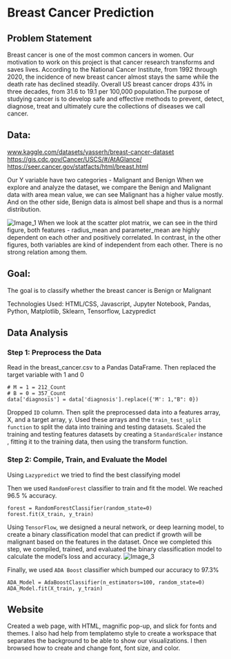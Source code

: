 # Breast Cancer Prediction
## Problem Statement  
Breast cancer is one of the most common cancers in women. Our motivation to work on this project
is that cancer research transforms and saves lives. According to the National Cancer Institute, 
from 1992 through 2020, the incidence of new breast cancer almost stays the same while the death
rate has declined steadily. Overall US breast cancer drops 43% in three decades, from 31.6 to 
19.1 per 100,000 population.The purpose of studying cancer is to develop safe and effective 
methods to prevent, detect, diagnose, treat and ultimately cure the collections of diseases we
call cancer. 

## Data:
www.kaggle.com/datasets/yasserh/breast-cancer-dataset 
https://gis.cdc.gov/Cancer/USCS/#/AtAGlance/ 
https://seer.cancer.gov/statfacts/html/breast.html

Our Y variable have two categories - Malignant and Benign 
When we explore and analyze the dataset, we compare the Benign and Malignant data with area 
mean value, we can see Malignant has a higher value mostly. And on the other side, Benign data 
is almost bell shape and thus is a normal distribution.

![Image_1](Diagnosis_Matrix.png)
When we look at the scatter plot matrix, we can see in the third figure, both features - 
radius_mean and parameter_mean are highly dependent on each other and positively correlated. 
In contrast, in the other figures, both variables are kind of independent from each other. 
There is no strong relation among them.

## Goal:
The goal is to classify whether the breast cancer is Benign or Malignant 

Technologies Used: HTML/CSS, Javascript, Jupyter Notebook, Pandas, Python, Matplotlib,
Sklearn, Tensorflow, Lazypredict

## Data Analysis
### Step 1: Preprocess the Data
Read in the breast_cancer.csv to a Pandas DataFrame.
Then replaced the target variable with 1 and 0
```# Replacing the target (y) class
# M = 1 = 212_Count
# B = 0 = 357_Count
data['diagnosis'] = data['diagnosis'].replace({'M': 1,"B": 0})
```
Dropped ```ID``` column.
Then split the preprocessed data into a features array, X, and a target array, y. Used these
arrays and the ```train_test_split function``` to split the data into training and testing 
datasets. Scaled the training and testing features datasets by creating a ```StandardScaler``` 
instance , fitting it to the training data, then using the transform function.

### Step 2: Compile, Train, and Evaluate the Model

Using ```Lazypredict``` we tried to find the best classifying model

Then we used ```RandomForest``` classifier to train and fit the model. We reached 96.5 %
accuracy.
```
forest = RandomForestClassifier(random_state=0)
forest.fit(X_train, y_train)
```

Using ```TensorFlow```, we designed a neural network, or deep learning model, to create a 
binary classification model that can predict if growth will be malignant based on the features 
in the dataset. Once we completed this step, we compiled, trained, and evaluated the binary 
classification model to calculate the model’s loss and accuracy.
![Image_3](NN_params.png)

Finally, we used ```ADA Boost``` classifier which bumped our accuracy to 97.3%
```# Model classifying using AdaBoost
ADA_Model = AdaBoostClassifier(n_estimators=100, random_state=0)
ADA_Model.fit(X_train, y_train)
```



## Website
Created a web page, with HTML, magnific pop-up, and slick for fonts and themes. I also had help 
from templatemo style to create a workspace that separates the background to be able to show our
visualizations. I then browsed how to create and change font, font size, and color.
